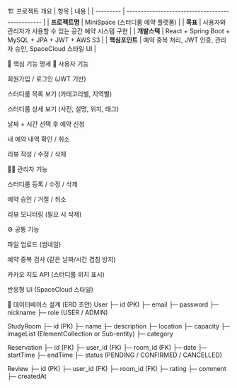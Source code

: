 🏗️ 프로젝트 개요
| 항목        | 내용                                               |
| --------- | ------------------------------------------------ |
| **프로젝트명** | MiniSpace (스터디룸 예약 플랫폼)                          |
| **목표**    | 사용자와 관리자가 사용할 수 있는 공간 예약 시스템 구현                  |
| **개발스택**  | React + Spring Boot + MySQL + JPA + JWT + AWS S3 |
| **핵심포인트** | 예약 중복 처리, JWT 인증, 관리자 승인, SpaceCloud 스타일 UI      |

📄 핵심 기능 명세
👤 사용자 기능

회원가입 / 로그인 (JWT 기반)

스터디룸 목록 보기 (카테고리별, 지역별)

스터디룸 상세 보기 (사진, 설명, 위치, 태그)

날짜 + 시간 선택 후 예약 신청

내 예약 내역 확인 / 취소

리뷰 작성 / 수정 / 삭제

🧑‍💼 관리자 기능

스터디룸 등록 / 수정 / 삭제

예약 승인 / 거절 / 취소

리뷰 모니터링 (필요 시 삭제)

⚙️ 공통 기능

파일 업로드 (썸네일)

예약 중복 검사 (같은 날짜/시간 겹침 방지)

카카오 지도 API (스터디룸 위치 표시)

반응형 UI (SpaceCloud 스타일)

🧱 데이터베이스 설계 (ERD 초안)
User
 ├─ id (PK)
 ├─ email
 ├─ password
 ├─ nickname
 ├─ role (USER / ADMIN)

StudyRoom
 ├─ id (PK)
 ├─ name
 ├─ description
 ├─ location
 ├─ capacity
 ├─ imageList (ElementCollection or Sub-entity)
 ├─ category

Reservation
 ├─ id (PK)
 ├─ user_id (FK)
 ├─ room_id (FK)
 ├─ date
 ├─ startTime
 ├─ endTime
 ├─ status (PENDING / CONFIRMED / CANCELLED)

Review
 ├─ id (PK)
 ├─ user_id (FK)
 ├─ room_id (FK)
 ├─ rating
 ├─ comment
 ├─ createdAt
